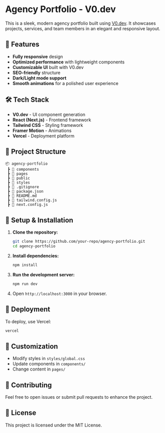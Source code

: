 # Agency Portfolio - V0.dev

This is a sleek, modern agency portfolio built using [V0.dev](https://v0.dev). It showcases projects, services, and team members in an elegant and responsive layout.

## 🚀 Features
- **Fully responsive** design
- **Optimized performance** with lightweight components
- **Customizable UI** built with V0.dev
- **SEO-friendly** structure
- **Dark/Light mode support**
- **Smooth animations** for a polished user experience

## 🛠️ Tech Stack
- **V0.dev** - UI component generation
- **React (Next.js)** - Frontend framework
- **Tailwind CSS** - Styling framework
- **Framer Motion** - Animations
- **Vercel** - Deployment platform

## 📂 Project Structure
```
📦 agency-portfolio
 ┣ 📂 components
 ┣ 📂 pages
 ┣ 📂 public
 ┣ 📂 styles
 ┣ 📜 .gitignore
 ┣ 📜 package.json
 ┣ 📜 README.md
 ┣ 📜 tailwind.config.js
 ┣ 📜 next.config.js
```

## 🔧 Setup & Installation
1. **Clone the repository:**
   ```bash
   git clone https://github.com/your-repo/agency-portfolio.git
   cd agency-portfolio
   ```
2. **Install dependencies:**
   ```bash
   npm install
   ```
3. **Run the development server:**
   ```bash
   npm run dev
   ```
4. Open `http://localhost:3000` in your browser.

## 📌 Deployment
To deploy, use Vercel:
```bash
vercel
```

## 🎨 Customization
- Modify styles in `styles/global.css`
- Update components in `components/`
- Change content in `pages/`

## 🤝 Contributing
Feel free to open issues or submit pull requests to enhance the project.

## 📄 License
This project is licensed under the MIT License.
